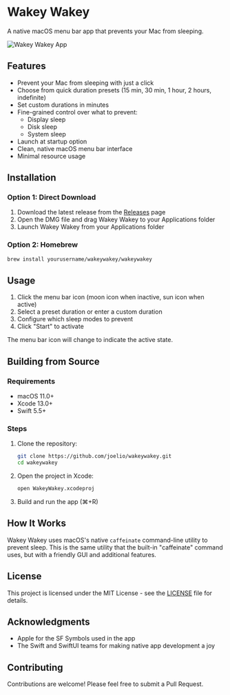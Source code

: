 # Wakey Wakey

A native macOS menu bar app that prevents your Mac from sleeping.

![Wakey Wakey App](screenshots/app-preview.png)

## Features

- Prevent your Mac from sleeping with just a click
- Choose from quick duration presets (15 min, 30 min, 1 hour, 2 hours, indefinite)
- Set custom durations in minutes
- Fine-grained control over what to prevent:
  - Display sleep
  - Disk sleep
  - System sleep
- Launch at startup option
- Clean, native macOS menu bar interface
- Minimal resource usage

## Installation

### Option 1: Direct Download

1. Download the latest release from the [Releases](https://github.com/joelio/wakeywakey/releases) page
2. Open the DMG file and drag Wakey Wakey to your Applications folder
3. Launch Wakey Wakey from your Applications folder

### Option 2: Homebrew

```bash
brew install yourusername/wakeywakey/wakeywakey
```

## Usage

1. Click the menu bar icon (moon icon when inactive, sun icon when active)
2. Select a preset duration or enter a custom duration
3. Configure which sleep modes to prevent
4. Click "Start" to activate

The menu bar icon will change to indicate the active state.

## Building from Source

### Requirements

- macOS 11.0+
- Xcode 13.0+
- Swift 5.5+

### Steps

1. Clone the repository:
   ```bash
   git clone https://github.com/joelio/wakeywakey.git
   cd wakeywakey
   ```

2. Open the project in Xcode:
   ```bash
   open WakeyWakey.xcodeproj
   ```

3. Build and run the app (⌘+R)

## How It Works

Wakey Wakey uses macOS's native `caffeinate` command-line utility to prevent sleep. This is the same utility that the built-in "caffeinate" command uses, but with a friendly GUI and additional features.

## License

This project is licensed under the MIT License - see the [LICENSE](LICENSE) file for details.

## Acknowledgments

- Apple for the SF Symbols used in the app
- The Swift and SwiftUI teams for making native app development a joy

## Contributing

Contributions are welcome! Please feel free to submit a Pull Request.
